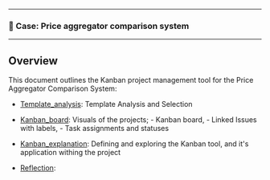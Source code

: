 

---

### 🎯 Case: Price aggregator comparison system

---
## Overview

This document outlines the Kanban project management tool for the Price Aggregator Comparison System:

* [Template_analysis](template_analysis.md): Template Analysis and Selection
* [Kanban_board](kanban_board.md): Visuals of the projects; - Kanban board, - Linked Issues with labels, - Task assignments and statuses
* [Kanban_explanation](kanban_explanation.md): Defining and exploring the Kanban tool, and it's application withing the project

* [Reflection](reflection.md):
